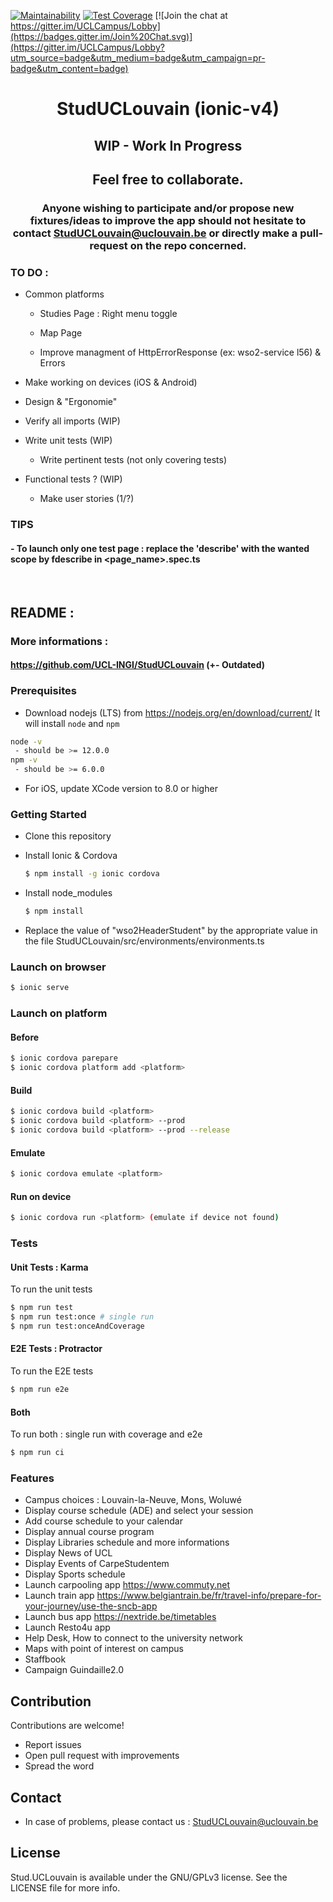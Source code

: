 [![Maintainability](https://api.codeclimate.com/v1/badges/b3a272ba9c2f4de6ed09/maintainability)](https://codeclimate.com/github/BenJneB/StudUCLouvain_ionic-v4/maintainability)
[![Test Coverage](https://api.codeclimate.com/v1/badges/b3a272ba9c2f4de6ed09/test_coverage)](https://codeclimate.com/github/BenJneB/StudUCLouvain_ionic-v4/test_coverage)
[![Join the chat at https://gitter.im/UCLCampus/Lobby](https://badges.gitter.im/Join%20Chat.svg)](https://gitter.im/UCLCampus/Lobby?utm_source=badge&utm_medium=badge&utm_campaign=pr-badge&utm_content=badge)

<div align="center">
  
# StudUCLouvain (ionic-v4)

## WIP - Work In Progress
## Feel free to collaborate.

### Anyone wishing to participate and/or propose new fixtures/ideas to improve the app should not hesitate to contact StudUCLouvain@uclouvain.be or directly make a pull-request on the repo concerned.
</div>

### TO DO :

- Common platforms

  * Studies Page : Right menu toggle

  * Map Page
  
  * Improve managment of HttpErrorResponse (ex: wso2-service l56) & Errors

- Make working on devices (iOS & Android)

- Design & "Ergonomie"

- Verify all imports (WIP)

- Write unit tests (WIP)

  * Write pertinent tests (not only covering tests)

- Functional tests ? (WIP)

  * Make user stories (1/?)

       
### TIPS
#### - To launch only one test page : replace the 'describe' with the wanted scope by fdescribe in <page_name>.spec.ts

&nbsp;
       
## README :

### More informations :

#### https://github.com/UCL-INGI/StudUCLouvain (+- Outdated)


### Prerequisites
- Download nodejs (LTS) from https://nodejs.org/en/download/current/ It will install `node` and `npm`
```bash
node -v
 - should be >= 12.0.0
npm -v
 - should be >= 6.0.0
```

- For iOS, update XCode version to 8.0 or higher


### Getting Started

* Clone this repository

* Install Ionic & Cordova
    ```bash
    $ npm install -g ionic cordova
    ```

* Install node_modules
    ```bash
    $ npm install
    ```    

* Replace the value of "wso2HeaderStudent" by the appropriate value in the file StudUCLouvain/src/environments/environments.ts


### Launch on browser
```bash
$ ionic serve
```


### Launch on platform

#### Before
```bash
$ ionic cordova parepare
$ ionic cordova platform add <platform>
```

#### Build
```bash
$ ionic cordova build <platform>
$ ionic cordova build <platform> --prod
$ ionic cordova build <platform> --prod --release
```


#### Emulate
```bash
$ ionic cordova emulate <platform>
```

#### Run on device
```bash
$ ionic cordova run <platform> (emulate if device not found)
```

### Tests

#### Unit Tests : Karma
To run the unit tests
```bash
$ npm run test
$ npm run test:once # single run
$ npm run test:onceAndCoverage
```
       
#### E2E Tests : Protractor
To run the E2E tests
```bash
$ npm run e2e
```

       
#### Both
To run both : single run with coverage and e2e
```bash
$ npm run ci
```


### Features

* Campus choices : Louvain-la-Neuve, Mons, Woluwé
* Display course schedule (ADE) and select your session
* Add course schedule to your calendar
* Display annual course program
* Display Libraries schedule and more informations
* Display News of UCL
* Display Events of CarpeStudentem
* Display Sports schedule
* Launch carpooling app https://www.commuty.net
* Launch train app https://www.belgiantrain.be/fr/travel-info/prepare-for-your-journey/use-the-sncb-app
* Launch bus app https://nextride.be/timetables
* Launch Resto4u app
* Help Desk, How to connect to the university network
* Maps with point of interest on campus
* Staffbook
* Campaign Guindaille2.0

## Contribution
Contributions are welcome!

* Report issues
* Open pull request with improvements
* Spread the word

## Contact
* In case of problems, please contact us : StudUCLouvain@uclouvain.be

## License
Stud.UCLouvain is available under the GNU/GPLv3 license. See the LICENSE file for more info.
